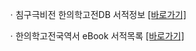 ㆍ침구극비전 한의학고전DB 서적정보 [[바로가기]](https://mediclassics.kr/books/87)

ㆍ한의학고전국역서 eBook 서적목록 [[바로가기]](https://info.mediclassics.kr/bookshelf/list/eBook/list)
